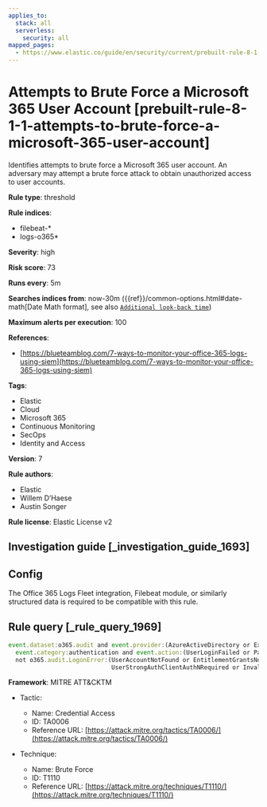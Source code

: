 ```yaml
---
applies_to:
  stack: all
  serverless:
    security: all
mapped_pages:
  - https://www.elastic.co/guide/en/security/current/prebuilt-rule-8-1-1-attempts-to-brute-force-a-microsoft-365-user-account.html
---
```


# Attempts to Brute Force a Microsoft 365 User Account [prebuilt-rule-8-1-1-attempts-to-brute-force-a-microsoft-365-user-account]

Identifies attempts to brute force a Microsoft 365 user account. An adversary may attempt a brute force attack to obtain unauthorized access to user accounts.

**Rule type**: threshold

**Rule indices**:

* filebeat-*
* logs-o365*

**Severity**: high

**Risk score**: 73

**Runs every**: 5m

**Searches indices from**: now-30m ({{ref}}/common-options.html#date-math[Date Math format], see also [`Additional look-back time`](docs-content://solutions/security/detect-and-alert/create-detection-rule.md#rule-schedule))

**Maximum alerts per execution**: 100

**References**:

* [https://blueteamblog.com/7-ways-to-monitor-your-office-365-logs-using-siem](https://blueteamblog.com/7-ways-to-monitor-your-office-365-logs-using-siem)

**Tags**:

* Elastic
* Cloud
* Microsoft 365
* Continuous Monitoring
* SecOps
* Identity and Access

**Version**: 7

**Rule authors**:

* Elastic
* Willem D’Haese
* Austin Songer

**Rule license**: Elastic License v2

## Investigation guide [_investigation_guide_1693]

## Config

The Office 365 Logs Fleet integration, Filebeat module, or similarly structured data is required to be compatible with this rule.

## Rule query [_rule_query_1969]

```js
event.dataset:o365.audit and event.provider:(AzureActiveDirectory or Exchange) and
  event.category:authentication and event.action:(UserLoginFailed or PasswordLogonInitialAuthUsingPassword) and
  not o365.audit.LogonError:(UserAccountNotFound or EntitlementGrantsNotFound or UserStrongAuthEnrollmentRequired or
                             UserStrongAuthClientAuthNRequired or InvalidReplyTo)
```

**Framework**: MITRE ATT&CKTM

* Tactic:

    * Name: Credential Access
    * ID: TA0006
    * Reference URL: [https://attack.mitre.org/tactics/TA0006/](https://attack.mitre.org/tactics/TA0006/)

* Technique:

    * Name: Brute Force
    * ID: T1110
    * Reference URL: [https://attack.mitre.org/techniques/T1110/](https://attack.mitre.org/techniques/T1110/)



